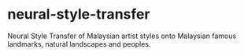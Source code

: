# neural-style-transfer
Neural Style Transfer of Malaysian artist styles onto Malaysian famous landmarks, natural landscapes and peoples.
